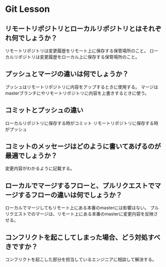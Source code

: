 # Git Lesson

## リモートリポジトリとローカルリポジトリとはそれぞれ何でしょうか？
リモートリポジトリは変更履歴をリモート上に保存する保管場所のこと。
ローカルリポジトリは変更履歴をローカル上に保存する保管場所のこと。


## プッシュとマージの違いは何でしょうか？
プッシュはリモートリポジトリに内容をアップするときに使用する。
マージはmasterブランチにやリモートリポジトリに内容を上書きするときに使う。


## コミットとプッシュの違い
ローカルリポジトリに保存する時がコミット
リモートリポジトリに保存する時がプッシュ


## コミットのメッセージはどのように書いてあげるのが最適でしょうか？
変更内容がわかるように記載する。


## ローカルでマージするフローと、プルリクエストでマージするフローの違いは何でしょうか？
ローカルでマージしてもリモート上にある本番のmasterには影響はない。
プルリクエストでのマージは、リモート上にある本番のmasterに変更内容を反映させる。


## コンフリクトを起こしてしまった場合、どう対処すべきですか？
コンフリクトを起こした部分を担当しているエンジニアに相談して解決する。
